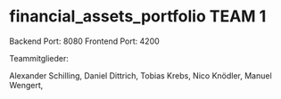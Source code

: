 # financial_assets_portfolio TEAM 1

Backend Port: 8080 
Frontend Port: 4200

Teammitglieder:

Alexander Schilling, 
Daniel Dittrich, 
Tobias Krebs, 
Nico Knödler,
Manuel Wengert, 
